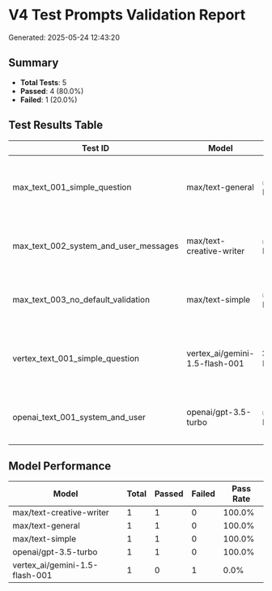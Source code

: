 # V4 Test Prompts Validation Report

Generated: 2025-05-24 12:43:20

## Summary

- **Total Tests**: 5
- **Passed**: 4 (80.0%)
- **Failed**: 1 (20.0%)

## Test Results Table

| Test ID | Model | Status | Duration | Reason | Description |
|---------|-------|--------|----------|--------|-------------|
| max_text_001_simple_question | max/text-general | ✅ PASSED | 12.86s | Got valid response | Simplest call to Claude proxy with a question stri... |
| max_text_002_system_and_user_messages | max/text-creative-writer | ✅ PASSED | 6.84s | Got valid response | Call to Claude proxy with system and user roles. |
| max_text_003_no_default_validation | max/text-simple | ✅ PASSED | 7.43s | Got valid response | Claude proxy call, explicitly disabling default va... |
| vertex_text_001_simple_question | vertex_ai/gemini-1.5-flash-001 | ❌ FAILED | 3.13s | Human review needed | Simplest call to Vertex AI with a question string. |
| openai_text_001_system_and_user | openai/gpt-3.5-turbo | ✅ PASSED | 1.66s | Got valid response | Call to OpenAI with system and user messages. |

## Model Performance

| Model | Total | Passed | Failed | Pass Rate |
|-------|-------|--------|--------|------------|
| max/text-creative-writer | 1 | 1 | 0 | 100.0% |
| max/text-general | 1 | 1 | 0 | 100.0% |
| max/text-simple | 1 | 1 | 0 | 100.0% |
| openai/gpt-3.5-turbo | 1 | 1 | 0 | 100.0% |
| vertex_ai/gemini-1.5-flash-001 | 1 | 0 | 1 | 0.0% |
